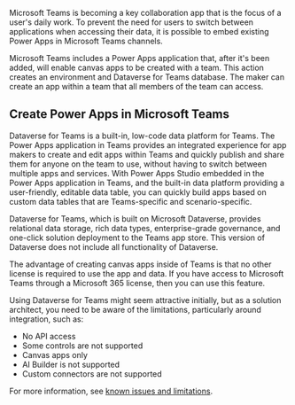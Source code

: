 Microsoft Teams is becoming a key collaboration app that is the focus of a user's daily work. To prevent the need for users to switch between applications when accessing their data, it is possible to embed existing Power Apps in Microsoft Teams channels.

Microsoft Teams includes a Power Apps application that, after it's been added, will enable canvas apps to be created with a team. This action creates an environment and Dataverse for Teams database. The maker can create an app within a team that all members of the team can access.

## Create Power Apps in Microsoft Teams

Dataverse for Teams is a built-in, low-code data platform for Teams. The Power Apps application in Teams provides an integrated experience for app makers to create and edit apps within Teams and quickly publish and share them for anyone on the team to use, without having to switch between multiple apps and services. With Power Apps Studio embedded in the Power Apps application in Teams, and the built-in data platform providing a user-friendly, editable data table, you can quickly build apps based on custom data tables that are Teams-specific and scenario-specific.

Dataverse for Teams, which is built on Microsoft Dataverse, provides relational data storage, rich data types, enterprise-grade governance, and one-click solution deployment to the Teams app store. This version of Dataverse does not include all functionality of Dataverse.

The advantage of creating canvas apps inside of Teams is that no other license is required to use the app and data. If you have access to Microsoft Teams through a Microsoft 365 license, then you can use this feature.

Using Dataverse for Teams might seem attractive initially, but as a solution architect, you need to be aware of the limitations, particularly around integration, such as:

- No API access
- Some controls are not supported
- Canvas apps only
- AI Builder is not supported
- Custom connectors are not supported

For more information, see [known issues and limitations](https://docs.microsoft.com/powerapps/teams/known-issues-limitations).
